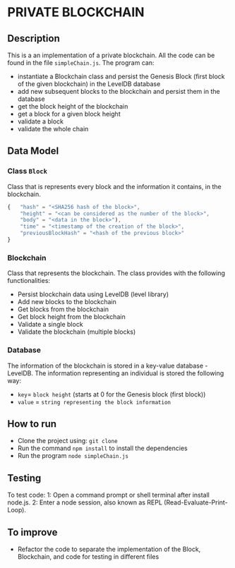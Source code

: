 # PRIVATE BLOCKCHAIN

## Description

This is a an implementation of a private blockchain. All the code can be found in the file `simpleChain.js`.
The program can:

- instantiate a Blockchain class and persist the Genesis Block (first block of the given blockchain) in the LevelDB database
- add new subsequent blocks to the blockchain and persist them in the database
- get the block height of the blockchain
- get a block for a given block height
- validate a block
- validate the whole chain

## Data Model

### Class `Block`

Class that is represents every block and the information it contains, in the blockchain.

```javascript
{   "hash" = "<SHA256 hash of the block>",
    "height" = "<can be considered as the number of the block>",
    "body" = "<data in the block>"),
    "time" = "<timestamp of the creation of the block>",
    "previousBlockHash" = "<hash of the previous block>"
}
```

### Blockchain

Class that represents the blockchain. The class provides with the following functionalities:

- Persist blockchain data using LevelDB (level library)
- Add new blocks to the blockchain
- Get blocks from the blockchain
- Get block height from the blockchain
- Validate a single block
- Validate the blockchain (multiple blocks)

### Database

The information of the blockchain is stored in a key-value database - LevelDB.
The information representing an individual is stored the following way:

- `key`= `block height` (starts at 0 for the Genesis block (first block))
- `value` = `string representing the block information`

## How to run

- Clone the project using: `git clone`
- Run the command `npm install` to install the dependencies
- Run the program `node simpleChain.js`

## Testing

To test code:
1: Open a command prompt or shell terminal after install node.js.
2: Enter a node session, also known as REPL (Read-Evaluate-Print-Loop).

## To improve

- Refactor the code to separate the implementation of the Block, Blockchain, and code for testing in different files
